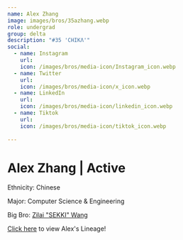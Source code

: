 ```yaml
---
name: Alex Zhang
image: images/bros/35azhang.webp
role: undergrad
group: delta
description: "#35 'CHIKΛ'"
social: 
  - name: Instagram
    url: 
    icon: /images/bros/media-icon/Instagram_icon.webp
  - name: Twitter
    url:
    icon: /images/bros/media-icon/x_icon.webp
  - name: LinkedIn
    url: 
    icon: /images/bros/media-icon/linkedin_icon.webp
  - name: Tiktok
    url: 
    icon: /images/bros/media-icon/tiktok_icon.webp
            
---
```


# Alex Zhang | Active
Ethnicity: Chinese

Major: Computer Science & Engineering

Big Bro: [Zilai "SEKKI" Wang](30zwang)

[Click here](/ujis/) to view Alex's Lineage!